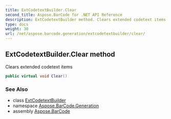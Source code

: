 ```yaml
---
title: ExtCodetextBuilder.Clear
second_title: Aspose.BarCode for .NET API Reference
description: ExtCodetextBuilder method. Clears extended codetext items
type: docs
weight: 30
url: /net/aspose.barcode.generation/extcodetextbuilder/clear/
---
```

## ExtCodetextBuilder.Clear method

Clears extended codetext items

```csharp
public virtual void Clear()
```

### See Also

* class [ExtCodetextBuilder](../)
* namespace [Aspose.BarCode.Generation](../../../aspose.barcode.generation/)
* assembly [Aspose.BarCode](../../../)



